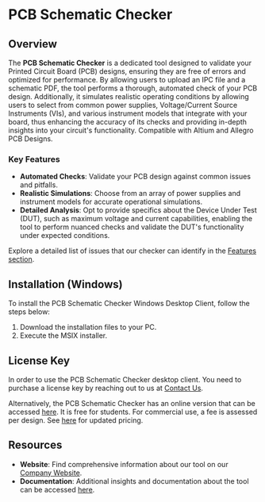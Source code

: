 # PCB Schematic Checker

## Overview

The **PCB Schematic Checker** is a dedicated tool designed to validate your Printed Circuit Board (PCB) designs, ensuring they are free of errors and optimized for performance. By allowing users to upload an IPC file and a schematic PDF, the tool performs a thorough, automated check of your PCB design. Additionally, it simulates realistic operating conditions by allowing users to select from common power supplies, Voltage/Current Source Instruments (VIs), and various instrument models that integrate with your board, thus enhancing the accuracy of its checks and providing in-depth insights into your circuit's functionality. Compatible with Altium and Allegro PCB Designs.

### Key Features
- **Automated Checks**: Validate your PCB design against common issues and pitfalls.
- **Realistic Simulations**: Choose from an array of power supplies and instrument models for accurate operational simulations.
- **Detailed Analysis**: Opt to provide specifics about the Device Under Test (DUT), such as maximum voltage and current capabilities, enabling the tool to perform nuanced checks and validate the DUT's functionality under expected conditions.
  
Explore a detailed list of issues that our checker can identify in the [Features section](#features).

## Installation (Windows)

To install the PCB Schematic Checker Windows Desktop Client, follow the steps below:

1. Download the installation files to your PC.
2. Execute the MSIX installer.
   
## License Key

In order to use the PCB Schematic Checker desktop client. You need to purchase a license key by reaching out to us at [Contact Us](https://www.simulatetest.com/ContactUs).

Alternatively, the PCB Schematic Checker has an online version that can be accessed [here](http://app.simulatetest.com). It is free for students. For commercial use, a fee is assessed per design. See [here](http://www.simulatetest.com/Pricing) for updated pricing.

## Resources

- **Website**: Find comprehensive information about our tool on our [Company Website](http://www.simulatetest.com).
- **Documentation**: Additional insights and documentation about the tool can be accessed [here](http://docs.simulatetest.com).
